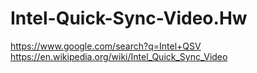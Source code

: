 # Intel-Quick-Sync-Video.Hw
https://www.google.com/search?q=Intel+QSV https://en.wikipedia.org/wiki/Intel_Quick_Sync_Video
